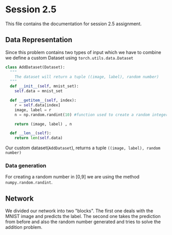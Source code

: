 # Session 2.5

This file contains the documentation for session 2.5 assignment.

## Data Representation

Since this problem contains two types of input which we have to combine we define a custom Dataset using `torch.utils.data.Dataset`

```python
class AddDataset(Dataset):
  """
    The dataset will return a tuple ((image, label), random number)
  """
  def __init__(self, mnist_set):
    self.data = mnist_set

  def __getitem__(self, index):
    r = self.data[index]
    image, label = r
    n = np.random.randint(10) #function used to create a random integer in [0,9]

    return (image, label) , n

  def __len__(self):
    return len(self.data)
```

Our custom dataset(`AddDataset`), returns a tuple `((image, label), random number)`

### Data generation

For creating a random number in [0,9] we are using the method `numpy.random.randint`.

## Network

We divided our network into two "blocks". The first one deals with the MNIST image and predicts the label. The second one takes the prediction from before and also the random number generated and tries to solve the addition problem.
